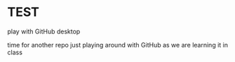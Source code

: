 # TEST
 play with GitHub desktop

 time for another repo
 just playing around with GitHub as we are learning it in class
 
